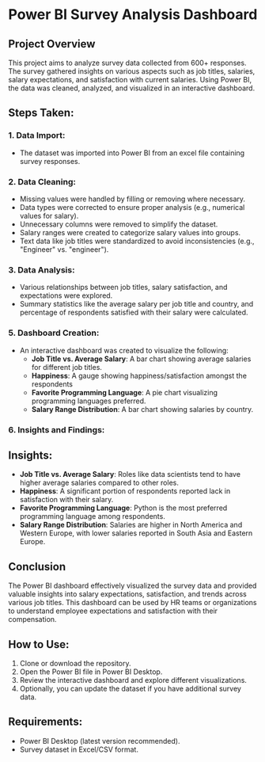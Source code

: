 # Power BI Survey Analysis Dashboard

## Project Overview
This project aims to analyze survey data collected from 600+ responses. The survey gathered insights on various aspects such as job titles, salaries, salary expectations, and satisfaction with current salaries. Using Power BI, the data was cleaned, analyzed, and visualized in an interactive dashboard.

## Steps Taken:

### 1. Data Import:
- The dataset was imported into Power BI from an excel file containing survey responses.

### 2. Data Cleaning:
- Missing values were handled by filling or removing where necessary.
- Data types were corrected to ensure proper analysis (e.g., numerical values for salary).
- Unnecessary columns were removed to simplify the dataset.
- Salary ranges were created to categorize salary values into groups.
- Text data like job titles were standardized to avoid inconsistencies (e.g., "Engineer" vs. "engineer").


### 3. Data Analysis:
- Various relationships between job titles, salary satisfaction, and expectations were explored.
- Summary statistics like the average salary per job title and country, and percentage of respondents satisfied with their salary were calculated.

### 5. Dashboard Creation:
- An interactive dashboard was created to visualize the following:
  - **Job Title vs. Average Salary**: A bar chart showing average salaries for different job titles.
  - **Happiness**: A gauge showing happiness/satisfaction amongst the respondents
  - **Favorite Programming Language**: A pie chart visualizing programming languages preferred.
  - **Salary Range Distribution**: A bar chart showing salaries by country.
    
### 6. Insights and Findings:
## Insights:
- **Job Title vs. Average Salary**: Roles like data scientists tend to have higher average salaries compared to other roles.
- **Happiness**: A significant portion of respondents reported lack in satisfaction with their salary.
- **Favorite Programming Language**: Python is the most preferred programming language among respondents.
- **Salary Range Distribution**: Salaries are higher in North America and Western Europe, with lower salaries reported in South Asia and Eastern Europe.


## Conclusion
The Power BI dashboard effectively visualized the survey data and provided valuable insights into salary expectations, satisfaction, and trends across various job titles. This dashboard can be used by HR teams or organizations to understand employee expectations and satisfaction with their compensation.

## How to Use:
1. Clone or download the repository.
2. Open the Power BI file in Power BI Desktop.
3. Review the interactive dashboard and explore different visualizations.
4. Optionally, you can update the dataset if you have additional survey data.

## Requirements:
- Power BI Desktop (latest version recommended).
- Survey dataset in Excel/CSV format.
